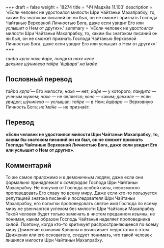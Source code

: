 +++
draft = false
weight = 18274
title = 'ЧЧ Мадхйа 11.103'
description = '«Если человек не удостоился милости Шри Чайтаньи Махапрабху, то, каким бы знатоком писаний он ни был, он не сможет признать Господа Чайтанью Верховной Личностью Бога, даже если увидит Его или услышит о Нем от других».'
summary = '«Если человек не удостоился милости Шри Чайтаньи Махапрабху, то, каким бы знатоком писаний он ни был, он не сможет признать Господа Чайтанью Верховной Личностью Бога, даже если увидит Его или услышит о Нем от других».'
+++

_та̄н̇ра кр̣па̄ нахе йа̄ре, пан̣д̣ита нахе кене  
декхиле ш́унилеха та̄н̇ре ‘ӣш́вара’ на̄ ма̄не_

## Пословный перевод

_та̄н̇ра_ _кр̣па̄_ — Его милости; _нахе_ — нет; _йа̄ре_ — у которого; _пан̣д̣ита_ — ученым мужем; _нахе_ — не является; _кене_ — каким; _декхиле_ — если увидел; _ш́унилеха_ — услышал; _та̄н̇ре_ — в Нем; _ӣш́вара_ — Верховную Личность Бога; _на̄_ _ма̄не_ — не признаёт.

## Перевод

**«Если человек не удостоился милости Шри Чайтаньи Махапрабху, то, каким бы знатоком писаний он ни был, он не сможет признать Господа Чайтанью Верховной Личностью Бога, даже если увидит Его или услышит о Нем от других».**

## Комментарий

То же самое приложимо и к демоничным людям, даже если они формально принадлежат к _сампрадае_ Господа Шри Чайтаньи Махапрабху. Не получив от Господа особой силы, невозможно проповедовать Его славу по всему миру. Даже если кто-то пользуется репутацией знатока писаний и последователя Шри Чайтаньи Махапрабху, его попытки проповедовать святое имя Господа по всему миру не увенчаются успехом без милости Шри Чайтаньи Махапрабху. Такой человек будет только замечать в чистом преданном изъяны, не понимая, каким образом Господь Чайтанья наделяет проповедника силой. Поэтому, когда кто-то критикует распространяющееся по всему миру Движение сознания Кришны и выискивает недостатки в этом Движении или его основателе, следует понимать, что такой человек лишился милости Шри Чайтаньи Махапрабху.
